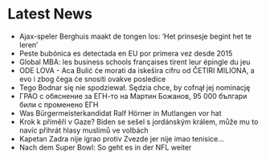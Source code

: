 # Latest News
-  Ajax-speler Berghuis maakt de tongen los: ‘Het prinsesje begint het te leren’
-  Peste bubónica es detectada en EU por primera vez desde 2015
-  Global MBA: les business schools françaises tirent leur épingle du jeu
-  ODE LOVA - Aca Bulić će morati da iskešira cifru od ČETIRI MILIONA, a evo i zbog čega će snositi ovakve posledice
-  Tego Bodnar się nie spodziewał. Sędzia chce, by cofnął jej nominację
-  ГРАО с обяснение за ЕГН-то на Мартин Божанов, 95 000 българи били с променено ЕГН
-  Was Bürgermeisterkandidat Ralf Hörner in Mutlangen vor hat
-  Krok k příměří v Gaze? Biden se sešel s jordánským králem, může mu to navíc přihrát hlasy muslimů ve volbách
-  Kapetan Zadra nije igrao protiv Zvezde jer nije imao tenisice...
-  Nach dem Super Bowl: So geht es in der NFL weiter
